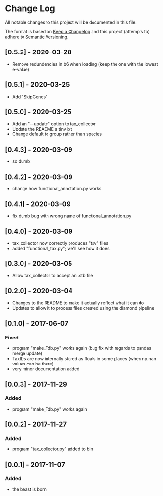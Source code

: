 # Change Log
All notable changes to this project will be documented in this file.

The format is based on [Keep a Changelog](http://keepachangelog.com/)
and this project (attempts to) adhere to [Semantic Versioning](http://semver.org/).

## [0.5.2] - 2020-03-28
- Remove redundencies in b6 when loading (keep the one with the lowest e-value)

## [0.5.1] - 2020-03-25
- Add "SkipGenes"

## [0.5.0] - 2020-03-25
- Add an "--update" option to tax_collector
- Update the README a tiny bit
- Change default to group rather than species

## [0.4.3] - 2020-03-09
- so dumb

## [0.4.2] - 2020-03-09
- change how functional_annotation.py works

## [0.4.1] - 2020-03-09
- fix dumb bug with wrong name of functional_annotation.py

## [0.4.0] - 2020-03-09
- tax_collector now correctly produces "tsv" files
- added "functional_tax.py"; we'll see how it does

## [0.3.0] - 2020-03-05
- Allow tax_collector to accept an .stb file

## [0.2.0] - 2020-03-04
- Changes to the README to make it actually reflect what it can do
- Updates to allow it to process files created using the diamond pipeline

## [0.1.0] - 2017-06-07
### Fixed
- program "make_Tdb.py" works again (bug fix with regards to pandas merge update)
- TaxIDs are now internally stored as floats in some places (when np.nan values can be there)
- very minor documentation added

## [0.0.3] - 2017-11-29
### Added
- program "make_Tdb.py" works again

## [0.0.2] - 2017-11-27
### Added
- program "tax_collector.py" added to bin

## [0.0.1] - 2017-11-07
### Added
- the beast is born
